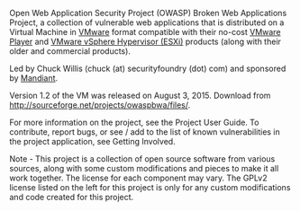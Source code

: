 Open Web Application Security Project (OWASP) Broken Web Applications Project, a collection of vulnerable web applications that is distributed on a Virtual Machine in [VMware](http://www.vmware.com/) format compatible with their no-cost [VMware Player](http://www.vmware.com/products/player/) and [VMware vSphere Hypervisor (ESXi)](http://www.vmware.com/products/vsphere-hypervisor/overview.html) products (along with their older and commercial products).

Led by Chuck Willis (chuck (at) securityfoundry (dot) com) and sponsored by [Mandiant](www.mandiant.com).

Version 1.2 of the VM was released on August 3, 2015. Download from http://sourceforge.net/projects/owaspbwa/files/.

For more information on the project, see the Project User Guide. To contribute, report bugs, or see / add to the list of known vulnerabilities in the project application, see Getting Involved.

Note - This project is a collection of open source software from various sources, along with some custom modifications and pieces to make it all work together. The license for each component may vary. The GPLv2 license listed on the left for this project is only for any custom modifications and code created for this project.
